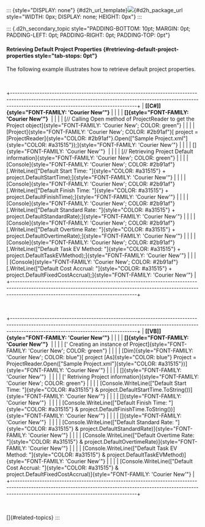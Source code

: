 ::: {style="DISPLAY: none"}
[](ms-xhelp:///?Id=d2h_url_template){#d2h_url_template}![](!package_url!){#d2h_package_url style="WIDTH: 0px; DISPLAY: none; HEIGHT: 0px"}
:::

::: {.d2h_secondary_topic style="PADDING-BOTTOM: 10pt; MARGIN: 0pt; PADDING-LEFT: 0pt; PADDING-RIGHT: 0pt; PADDING-TOP: 0pt"}
#### Retrieving Default Project Properties {#retrieving-default-project-properties style="tab-stops: 0pt"}

The following example illustrates how to retrieve default project properties.

 

+---------------------------------------------------------------------------------------------------------------------------------------------------------------------------------------------------------------+
| **[\[C#\]]{style="FONT-FAMILY: 'Courier New'"}**                                                                                                                                                              |
|                                                                                                                                                                                                               |
| **[]{style="FONT-FAMILY: 'Courier New'"}**                                                                                                                                                                    |
|                                                                                                                                                                                                               |
| [// Calling Open method of ProjectReader to get the Project object]{style="FONT-FAMILY: 'Courier New'; COLOR: green"}                                                                                         |
|                                                                                                                                                                                                               |
| [Project]{style="FONT-FAMILY: 'Courier New'; COLOR: #2b91af"}[ project = [ProjectReader]{style="COLOR: #2b91af"}.Open([\"Sample Project.xml\"]{style="COLOR: #a31515"});]{style="FONT-FAMILY: 'Courier New'"} |
|                                                                                                                                                                                                               |
| []{style="FONT-FAMILY: 'Courier New'"}                                                                                                                                                                        |
|                                                                                                                                                                                                               |
| [// Retrieving Project Default information]{style="FONT-FAMILY: 'Courier New'; COLOR: green"}                                                                                                                 |
|                                                                                                                                                                                                               |
| [Console]{style="FONT-FAMILY: 'Courier New'; COLOR: #2b91af"}[.WriteLine([\"Default Start Time: \"]{style="COLOR: #a31515"} + project.DefaultStartTime);]{style="FONT-FAMILY: 'Courier New'"}                 |
|                                                                                                                                                                                                               |
| [Console]{style="FONT-FAMILY: 'Courier New'; COLOR: #2b91af"}[.WriteLine([\"Default Finish Time: \"]{style="COLOR: #a31515"} + project.DefaultFinishTime);]{style="FONT-FAMILY: 'Courier New'"}               |
|                                                                                                                                                                                                               |
| [Console]{style="FONT-FAMILY: 'Courier New'; COLOR: #2b91af"}[.WriteLine([\"Default Standard Rate: \"]{style="COLOR: #a31515"} + project.DefaultStandardRate);]{style="FONT-FAMILY: 'Courier New'"}           |
|                                                                                                                                                                                                               |
| [Console]{style="FONT-FAMILY: 'Courier New'; COLOR: #2b91af"}[.WriteLine([\"Default Overtime Rate: \"]{style="COLOR: #a31515"} + project.DefaultOvertimeRate);]{style="FONT-FAMILY: 'Courier New'"}           |
|                                                                                                                                                                                                               |
| [Console]{style="FONT-FAMILY: 'Courier New'; COLOR: #2b91af"}[.WriteLine([\"Default Task EV Method: \"]{style="COLOR: #a31515"} + project.DefaultTaskEVMethod);]{style="FONT-FAMILY: 'Courier New'"}          |
|                                                                                                                                                                                                               |
| [Console]{style="FONT-FAMILY: 'Courier New'; COLOR: #2b91af"}[.WriteLine([\"Default Cost Accrual: \"]{style="COLOR: #a31515"} + project.DefaultFixedCostAccrual);]{style="FONT-FAMILY: 'Courier New'"}        |
+---------------------------------------------------------------------------------------------------------------------------------------------------------------------------------------------------------------+

 

+---------------------------------------------------------------------------------------------------------------------------------------------------------------------------------------------------------------+
| **[\[VB\]]{style="FONT-FAMILY: 'Courier New'"}**                                                                                                                                                              |
|                                                                                                                                                                                                               |
| **[]{style="FONT-FAMILY: 'Courier New'"}**                                                                                                                                                                    |
|                                                                                                                                                                                                               |
| [\' Creating an instance of Project]{style="FONT-FAMILY: 'Courier New'; COLOR: green"}                                                                                                                        |
|                                                                                                                                                                                                               |
| [Dim]{style="FONT-FAMILY: 'Courier New'; COLOR: blue"}[ project [As]{style="COLOR: blue"} Project = ProjectReader.Open([\"Sample Project.xml\"]{style="COLOR: #a31515"})]{style="FONT-FAMILY: 'Courier New'"} |
|                                                                                                                                                                                                               |
| []{style="FONT-FAMILY: 'Courier New'"}                                                                                                                                                                        |
|                                                                                                                                                                                                               |
| [\' Retriving Project information]{style="FONT-FAMILY: 'Courier New'; COLOR: green"}                                                                                                                          |
|                                                                                                                                                                                                               |
| [Console.WriteLine([\"Default Start Time: \"]{style="COLOR: #a31515"} & project.DefaultStartTime.ToString())]{style="FONT-FAMILY: 'Courier New'"}                                                             |
|                                                                                                                                                                                                               |
| []{style="FONT-FAMILY: 'Courier New'"}                                                                                                                                                                        |
|                                                                                                                                                                                                               |
| [Console.WriteLine([\"Default Finish Time: \"]{style="COLOR: #a31515"} & project.DefaultFinishTime.ToString())]{style="FONT-FAMILY: 'Courier New'"}                                                           |
|                                                                                                                                                                                                               |
| []{style="FONT-FAMILY: 'Courier New'"}                                                                                                                                                                        |
|                                                                                                                                                                                                               |
| [Console.WriteLine([\"Default Standard Rate: \"]{style="COLOR: #a31515"} & project.DefaultStandardRate)]{style="FONT-FAMILY: 'Courier New'"}                                                                  |
|                                                                                                                                                                                                               |
| [Console.WriteLine([\"Default Overtime Rate: \"]{style="COLOR: #a31515"} & project.DefaultOvertimeRate)]{style="FONT-FAMILY: 'Courier New'"}                                                                  |
|                                                                                                                                                                                                               |
| [Console.WriteLine([\"Default Task EV Method: \"]{style="COLOR: #a31515"} & project.DefaultTaskEVMethod)]{style="FONT-FAMILY: 'Courier New'"}                                                                 |
|                                                                                                                                                                                                               |
| [Console.WriteLine([\"Default Cost Accrual: \"]{style="COLOR: #a31515"} & project.DefaultFixedCostAccrual)]{style="FONT-FAMILY: 'Courier New'"}                                                               |
+---------------------------------------------------------------------------------------------------------------------------------------------------------------------------------------------------------------+

 

[]{#related-topics}
:::
